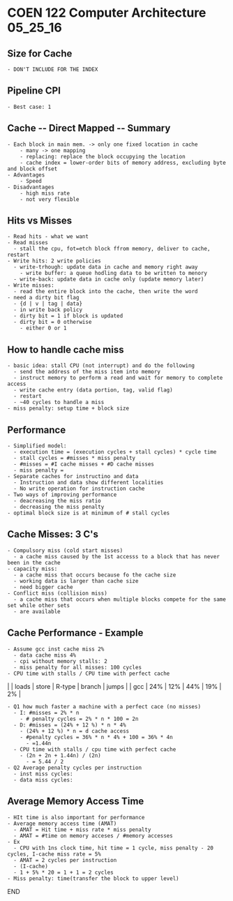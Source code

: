 # COEN 122 Computer Architecture 05_25_16

## Size for Cache

    - DON'T INCLUDE FOR THE INDEX

## Pipeline CPI

    - Best case: 1

## Cache -- Direct Mapped -- Summary

    - Each block in main mem. -> only one fixed location in cache
        - many -> one mapping
        - replacing: replace the block occupying the location
        - cache index = lower-order bits of memory address, excluding byte and block offset
    - Advantages
        - Speed
    - Disadvantages
        - high miss rate
        - not very flexible

## Hits vs Misses

    - Read hits - what we want
    - Read misses
      - stall the cpu, fot=etch block ffrom memory, deliver to cache, restart
    - Write hits: 2 write policies
      - write-trhough: update data in cache and memory right away
        - write buffer: a queue hodling data to be written to menory
      - write-back: update data in cache only (update memory later)
    - Write misses:
      - read the entire block into the cache, then write the word
    - need a dirty bit flag
      - {d | v | tag | data}
      - in write back policy
      - dirty bit = 1 if block is updated
      - dirty bit = 0 otherwise
        - either 0 or 1

## How to handle cache miss

    - basic idea: stall CPU (not interrupt) and do the following
      - send the address of the miss item into memory
      - instruct memory to perform a read and wait for memory to complete access
      - write cache entry (data portion, tag, valid flag)
      - restart
      - ~40 cycles to handle a miss
    - miss penalty: setup time + block size

## Performance

    - Simplified model:
      - execution time = (execution cycles + stall cycles) * cycle time
      - stall cycles = #misses * miss penalty
      - #misses = #I cache misses + #D cache misses
      - miss penalty =
    - Separate caches for instructino and data
      - Instruction and data show different localities
      - No write operation for instruction cache
    - Two ways of improving performance
      - deacreasing the miss ratio
      - decreasing the miss penalty
    - optimal block size is at minimum of # stall cycles

## Cache Misses: 3 C's

    - Compulsory miss (cold start misses)
      - a cache miss caused by the 1st accesss to a block that has never been in the cache
    - capacity miss:
      - a cache miss that occurs because fo the cache size
      - working data is larger than cache size
      - need bigger cache
    - Conflict miss (collision miss)
      - a cache miss that occurs when multiple blocks compete for the same set while other sets
      - are available

## Cache Performance - Example

    - Assume gcc inst cache miss 2%
      - data cache miss 4%
      - cpi without memory stalls: 2
      - miss penalty for all misses: 100 cycles
    - CPU time with stalls / CPU time with perfect cache

|     | loads | store | R-type  | branch  | jumps |
| gcc | 24%   | 12%   | 44%     | 19%     | 2%    |

    - Q1 how much faster a machine with a perfect cace (no misses)
      - I: #misses = 2% * n
        - # penalty cycles = 2% * n * 100 = 2n
      - D: #misses = (24% + 12 %) * n * 4%
        - (24% + 12 %) * n = d cache access
        - #penalty cycles = 36% * n * 4% + 100 = 36% * 4n
          - =1.44n
      - CPU time with stalls / cpu time with perfect cache
        - (2n + 2n + 1.44n) / (2n)
          - = 5.44 / 2
    - Q2 Average penalty cycles per instruction
      - inst miss cycles:
      - data miss cycles:

## Average Memory Access Time

    - HIt time is also important for performance
    - Average memory access time (AMAT)
      - AMAT = Hit time + miss rate * miss penalty
      - AMAT = #time on memory acceses / #memory accesses
    - Ex
      - CPU with 1ns clock time, hit time = 1 cycle, miss penalty - 20 cycles, I-cache miss rate = 5%
      - AMAT = 2 cycles per instruction
      - (I-cache)
      - 1 + 5% * 20 = 1 + 1 = 2 cycles
    - Miss penalty: time(transfer the block to upper level)

END
